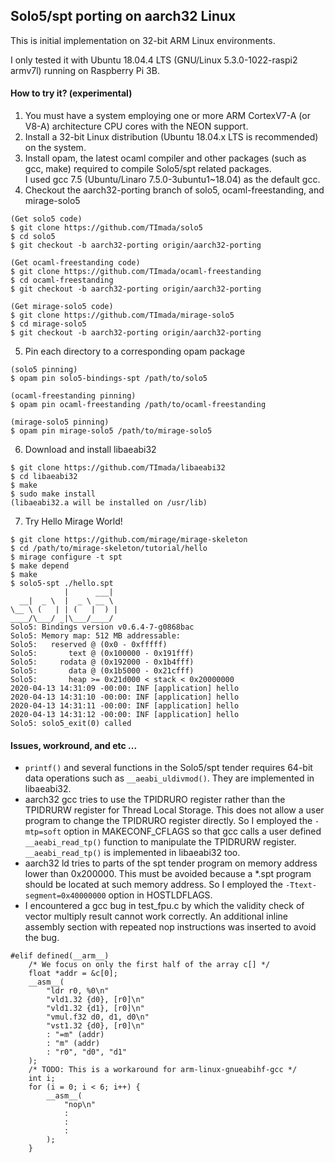 ## Solo5/spt porting on aarch32 Linux

This is initial implementation on 32-bit ARM Linux environments.

I only tested it with Ubuntu 18.04.4 LTS (GNU/Linux 5.3.0-1022-raspi2 armv7l) running on Raspberry Pi 3B.

#### How to try it? (experimental)

1. You must have a system employing one or more ARM CortexV7-A (or V8-A) architecture CPU cores with the NEON support.
2. Install a 32-bit Linux distribution (Ubuntu 18.04.x LTS is recommended) on the system.
3. Install opam, the latest ocaml compiler and other packages  (such as gcc, make) required to compile Solo5/spt related packages.  
I used gcc 7.5 (Ubuntu/Linaro 7.5.0-3ubuntu1~18.04) as the default gcc.
4. Checkout the aarch32-porting branch of solo5, ocaml-freestanding, and mirage-solo5  
```
(Get solo5 code)
$ git clone https://github.com/TImada/solo5
$ cd solo5
$ git checkout -b aarch32-porting origin/aarch32-porting
```
```
(Get ocaml-freestanding code)
$ git clone https://github.com/TImada/ocaml-freestanding
$ cd ocaml-freestanding
$ git checkout -b aarch32-porting origin/aarch32-porting
```
```
(Get mirage-solo5 code)
$ git clone https://github.com/TImada/mirage-solo5
$ cd mirage-solo5
$ git checkout -b aarch32-porting origin/aarch32-porting
```
5. Pin each directory to a corresponding opam package
```
(solo5 pinning)
$ opam pin solo5-bindings-spt /path/to/solo5
```
```
(ocaml-freestanding pinning)
$ opam pin ocaml-freestanding /path/to/ocaml-freestanding
```
```
(mirage-solo5 pinning)
$ opam pin mirage-solo5 /path/to/mirage-solo5
```
6. Download and install libaeabi32
```
$ git clone https://github.com/TImada/libaeabi32
$ cd libaeabi32
$ make
$ sudo make install
(libaeabi32.a will be installed on /usr/lib)
```
7. Try Hello Mirage World!
```
$ git clone https://github.com/mirage/mirage-skeleton
$ cd /path/to/mirage-skeleton/tutorial/hello
$ mirage configure -t spt
$ make depend
$ make
$ solo5-spt ./hello.spt
            |      ___|
  __|  _ \  |  _ \ __ \
\__ \ (   | | (   |  ) |
____/\___/ _|\___/____/
Solo5: Bindings version v0.6.4-7-g0868bac
Solo5: Memory map: 512 MB addressable:
Solo5:   reserved @ (0x0 - 0xfffff)
Solo5:       text @ (0x100000 - 0x191fff)
Solo5:     rodata @ (0x192000 - 0x1b4fff)
Solo5:       data @ (0x1b5000 - 0x21cfff)
Solo5:       heap >= 0x21d000 < stack < 0x20000000
2020-04-13 14:31:09 -00:00: INF [application] hello
2020-04-13 14:31:10 -00:00: INF [application] hello
2020-04-13 14:31:11 -00:00: INF [application] hello
2020-04-13 14:31:12 -00:00: INF [application] hello
Solo5: solo5_exit(0) called
```

#### Issues, workround, and etc ...
- `printf()` and several functions in the Solo5/spt tender requires 64-bit data operations such as `__aeabi_uldivmod()`. They are implemented in libaeabi32.
- aarch32 gcc tries to use the TPIDRURO register rather than the TPIDRURW register for Thread Local Storage. This does not allow a user program to change the TPIDRURO register directly. So I employed the `-mtp=soft` option in MAKECONF\_CFLAGS so that gcc calls a user defined `__aeabi_read_tp()` function to manipulate the TPIDRURW  register. `__aeabi_read_tp()` is implemented in libaeabi32 too.
- aarch32 ld tries to parts of the spt tender program on memory address lower than 0x200000. This must be avoided because a \*.spt program should be located at such memory address. So I employed the `-Ttext-segment=0x40000000` option in HOSTLDFLAGS.
- I encountered a gcc bug in test\_fpu.c by which the validity check of vector multiply result cannot work correctly. An additional inline assembly section with repeated nop instructions was inserted to avoid the bug.
```
#elif defined(__arm__)
    /* We focus on only the first half of the array c[] */
    float *addr = &c[0];
    __asm__(
        "ldr r0, %0\n"
        "vld1.32 {d0}, [r0]\n"
        "vld1.32 {d1}, [r0]\n"
        "vmul.f32 d0, d1, d0\n"
        "vst1.32 {d0}, [r0]\n"
        : "=m" (addr)
        : "m" (addr)
        : "r0", "d0", "d1"
    );
    /* TODO: This is a workaround for arm-linux-gnueabihf-gcc */
    int i;
    for (i = 0; i < 6; i++) {
        __asm__(
            "nop\n"
            :
            :
            :
        );
    }
```

